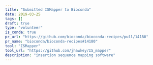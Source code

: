 ```yaml
---
title: "Submitted ISMapper to Bioconda"
date: 2019-03-25
tags: []
draft: true
type: "volunteer"
is_conda: true
pr_url: "https://github.com/bioconda/bioconda-recipes/pull/14180"
pr_name: "bioconda/bioconda-recipes#14180"
tool: "ISMapper"
tool_url: "https://github.com/jhawkey/IS_mapper"
description: "insertion sequence mapping software"
---
```

